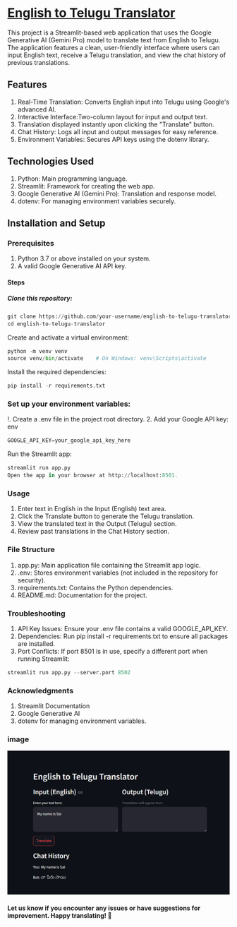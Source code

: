 # [English to Telugu Translator](https://huggingface.co/spaces/MogulojuSai/Translator)
This project is a Streamlit-based web application that uses the Google Generative AI (Gemini Pro) model to translate text from English to Telugu. The application features a clean, user-friendly interface where users can input English text, receive a Telugu translation, and view the chat history of previous translations.

## Features
1. Real-Time Translation: Converts English input into Telugu using Google's advanced AI.
2. Interactive Interface:Two-column layout for input and output text.
3. Translation displayed instantly upon clicking the "Translate" button.
4. Chat History: Logs all input and output messages for easy reference.
5. Environment Variables: Secures API keys using the dotenv library.

## Technologies Used
1. Python: Main programming language.
2. Streamlit: Framework for creating the web app.
3. Google Generative AI (Gemini Pro): Translation and response model.
4. dotenv: For managing environment variables securely.

## Installation and Setup
### Prerequisites
1. Python 3.7 or above installed on your system.
1. A valid Google Generative AI API key.
#### Steps
##### Clone this repository:
```python
git clone https://github.com/your-username/english-to-telugu-translator.git
cd english-to-telugu-translator
```
Create and activate a virtual environment:
```python
python -m venv venv
source venv/bin/activate    # On Windows: venv\Scripts\activate
```
Install the required dependencies:
```python
pip install -r requirements.txt
```

### Set up your environment variables:
!. Create a .env file in the project root directory.
2. Add your Google API key: env
```python
GOOGLE_API_KEY=your_google_api_key_here
```

Run the Streamlit app:
```python
streamlit run app.py
Open the app in your browser at http://localhost:8501.
```
### Usage
1. Enter text in English in the Input (English) text area.
2. Click the Translate button to generate the Telugu translation.
3. View the translated text in the Output (Telugu) section.
4. Review past translations in the Chat History section.
### File Structure
1. app.py: Main application file containing the Streamlit app logic.
2. .env: Stores environment variables (not included in the repository for security).
3. requirements.txt: Contains the Python dependencies.
4. README.md: Documentation for the project.
### Troubleshooting
1. API Key Issues: Ensure your .env file contains a valid GOOGLE_API_KEY.
2. Dependencies: Run pip install -r requirements.txt to ensure all packages are installed.
3. Port Conflicts: If port 8501 is in use, specify a different port when running Streamlit:
```python
streamlit run app.py --server.port 8502
```


### Acknowledgments
1. Streamlit Documentation
2. Google Generative AI
3. dotenv for managing environment variables.

### image 
![alt_image](https://github.com/Saimoguloju/translator/blob/main/image.png)
   

#### Let us know if you encounter any issues or have suggestions for improvement. Happy translating! 🎉
